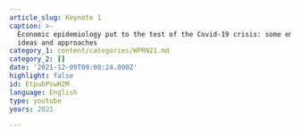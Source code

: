 ```yaml
---
article_slug: Keynote 1
caption: >-
  Economic epidemiology put to the test of the Covid-19 crisis: some emerging
  ideas and approaches
category_1: content/categories/WPRN21.md
category_2: []
date: '2021-12-09T09:00:24.000Z'
highlight: false
id: EtpubPswH2M
language: English
type: youtube
years: 2021

---
```

